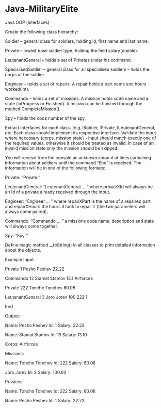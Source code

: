 # Java-MilitaryElite
Java OOP (interfaces)

Create the following class hierarchy:

Soldier – general class for soldiers, holding id, first name and last name.

Private – lowest base soldier type, holding the field salary(double).

LeutenantGeneral – holds a set of Privates under his command.

SpecialisedSoldier – general class for all specialised soldiers – holds the corps of the soldier.

Engineer – holds a set of repairs. A repair holds a part name and hours worked(int).

Commando – holds a set of missions. A mission holds code name and a state (inProgress or Finished). A mission can be finished through the method CompleteMission().

Spy – holds the code number of the spy.

Extract interfaces for each class. (e.g. ISoldier, IPrivate, ILeutenantGeneral, etc. Each class should implement its respective interface. Validate the input where necessary (corps, mission state) - input should match exactly one of the required values, otherwise it should be treated as invalid. In case of an invalid mission state only the mission should be skipped.

You will receive from the console an unknown amount of lines containing information about soldiers until the command “End” is received. The information will be in one of the following formats:

Private: “Private <id> <firstName> <lastName> <salary>”

LeutenantGeneral: “LeutenantGeneral <id> <firstName> <lastName> <salary> <private1Id> <private2Id> … <privateNId>” where privateXId will always be an Id of a private already received through the input.

Engineer: “Engineer <id> <firstName> <lastName> <salary> <corps> <repair1Part> <repair1Hours> … <repairNPart> <repairNHours>” where repairXPart is the name of a repaired part and repairXHours the hours it took to repair it (the two parameters will always come paired).

Commando: “Commando <id> <firstName> <lastName> <salary> <corps> <mission1CodeName>  <mission1state> … <missionNCodeName> <missionNstate>” a missions code name, description and state will always come together.

Spy: “Spy <id> <firstName> <lastName> <codeNumber>”

Define magic method __toString() in all classes to print detailed information about the objects.

Example Input:

Private 1 Pesho Peshev 22.22

Commando 13 Stamat Stamov 13.1 Airforces

Private 222 Toncho Tonchev 80.08

LeutenantGeneral 3 Joro Jorev 100 222 1

End

Output:

Name: Pesho Peshev Id: 1 Salary: 22.22

Name: Stamat Stamov Id: 13 Salary: 13.10

Corps: Airforces

Missions:

Name: Toncho Tonchev Id: 222 Salary: 80.08

Joro Jorev Id: 3 Salary: 100.00

Privates:

  Name: Toncho Tonchev Id: 222 Salary: 80.08

  Name: Pesho Peshev Id: 1 Salary: 22.22

